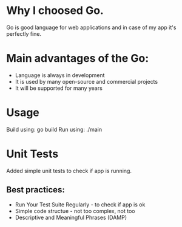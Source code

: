 # Why I choosed Go.

Go is good language for web applications and in case of my app it's perfectly fine.

# Main advantages of the Go:

* Language is always in development
* It is used by many open-source and commercial projects
* It will be supported for many years

# Usage
Build using: go build
Run using: ./main

# Unit Tests
Added simple unit tests to check if app is running.

## Best practices:
* Run Your Test Suite Regularly - to check if app is ok
* Simple code structue - not too complex, not too
* Descriptive and Meaningful Phrases (DAMP)